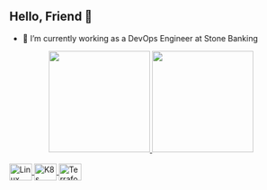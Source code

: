 ## Hello, Friend 🤖

- 🔭 I’m currently working as a DevOps Engineer at Stone Banking

<div align="center">
  <a href="https://github.com/sandesvitor">
  <img height="180em" src="https://github-readme-stats.vercel.app/api?username=sandesvitor&show_icons=true&theme=tokyonight&include_all_commits=true&count_private=true"/>
  <img height="180em" src="https://github-readme-stats.vercel.app/api/top-langs/?username=sandesvitor&layout=compact&langs_count=10&theme=tokyonight"/>
</div>

<div style="display: inline_block"><br>
  <img align="center" alt="Linux" height="30" width="40" src="https://cdn.jsdelivr.net/gh/devicons/devicon/icons/linux/linux-original.svg">
  <img align="center" alt="K8s" height="30" width="40" src="https://cdn.jsdelivr.net/gh/devicons/devicon/icons/kubernetes/kubernetes-plain.svg">
  <img align="center" alt="Terraform" height="30" width="40" src="https://d12i7q49526cmu.cloudfront.net/media/images/tf-logo-305.original.2e16d0ba.fill-546x416.png">
</div>